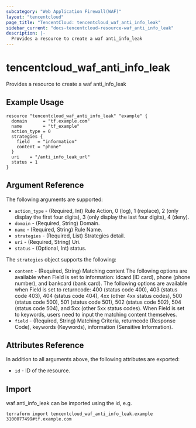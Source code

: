 ```yaml
---
subcategory: "Web Application Firewall(WAF)"
layout: "tencentcloud"
page_title: "TencentCloud: tencentcloud_waf_anti_info_leak"
sidebar_current: "docs-tencentcloud-resource-waf_anti_info_leak"
description: |-
  Provides a resource to create a waf anti_info_leak
---
```


# tencentcloud_waf_anti_info_leak

Provides a resource to create a waf anti_info_leak

## Example Usage

```hcl
resource "tencentcloud_waf_anti_info_leak" "example" {
  domain      = "tf.example.com"
  name        = "tf_example"
  action_type = 0
  strategies {
    field   = "information"
    content = "phone"
  }
  uri    = "/anti_info_leak_url"
  status = 1
}
```

## Argument Reference

The following arguments are supported:

* `action_type` - (Required, Int) Rule Action, 0 (log), 1 (replace), 2 (only display the first four digits), 3 (only display the last four digits), 4 (deny).
* `domain` - (Required, String) Domain.
* `name` - (Required, String) Rule Name.
* `strategies` - (Required, List) Strategies detail.
* `uri` - (Required, String) Uri.
* `status` - (Optional, Int) status.

The `strategies` object supports the following:

* `content` - (Required, String) Matching content
          The following options are available when Field is set to information:
          idcard (ID card), phone (phone number), and bankcard (bank card).
          The following options are available when Field is set to returncode:
          400 (status code 400), 403 (status code 403), 404 (status code 404), 4xx (other 4xx status codes), 500 (status code 500), 501 (status code 501), 502 (status code 502), 504 (status code 504), and 5xx (other 5xx status codes).
          When Field is set to keywords, users need to input the matching content themselves.
* `field` - (Required, String) Matching Criteria, returncode (Response Code), keywords (Keywords), information (Sensitive Information).

## Attributes Reference

In addition to all arguments above, the following attributes are exported:

* `id` - ID of the resource.




## Import

waf anti_info_leak can be imported using the id, e.g.

```
terraform import tencentcloud_waf_anti_info_leak.example 3100077499#tf.example.com
```

